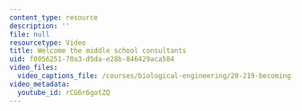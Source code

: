 ```yaml
---
content_type: resource
description: ''
file: null
resourcetype: Video
title: Welcome the middle school consultants
uid: f0056251-70a3-d5da-e28b-846429aca584
video_files:
  video_captions_file: /courses/biological-engineering/20-219-becoming-the-next-bill-nye-writing-and-hosting-the-educational-show-january-iap-2015/day-2-audience/copy_of_day-2-part-1/rCG6r6gotZQ.vtt
video_metadata:
  youtube_id: rCG6r6gotZQ
---
```

